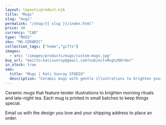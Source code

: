 ```yaml
---
layout: layouts/product.njk
title: "Mugs"
slug: "mugs"
permalink: "/shop/{{ slug }}/index.html"
price: 40
currency: "CAD"
type: "MUGS"
sku: "MG-CERAMIC"
collection_tags: ["home","gifts"]
images:
  - src: "/images/products/mugs/custom-mugs.jpg"
buy_url: "mailto:katisunray@gmail.com?subject=Mug%20Order"
in_stock: true
seo:
  title: "Mugs | Kati Sunray STUDIO"
  description: "Ceramic mugs with gentle illustrations to brighten your daily rituals."
---
```


Ceramic mugs that feature tender illustrations to brighten morning rituals and late-night tea. Each mug is printed in small batches to keep things special.

Email us with the design you love and your shipping address to place an order.

